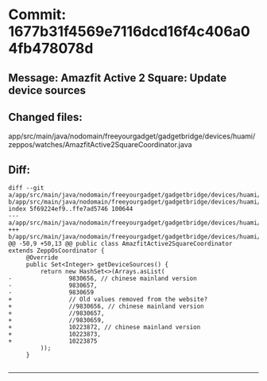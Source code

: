 # Commit: 1677b31f4569e7116dcd16f4c406a04fb478078d
## Message: Amazfit Active 2 Square: Update device sources
## Changed files:
app/src/main/java/nodomain/freeyourgadget/gadgetbridge/devices/huami/zeppos/watches/AmazfitActive2SquareCoordinator.java

## Diff:
```
diff --git a/app/src/main/java/nodomain/freeyourgadget/gadgetbridge/devices/huami/zeppos/watches/AmazfitActive2SquareCoordinator.java b/app/src/main/java/nodomain/freeyourgadget/gadgetbridge/devices/huami/zeppos/watches/AmazfitActive2SquareCoordinator.java
index 5f69224ef9..ffe7ad5746 100644
--- a/app/src/main/java/nodomain/freeyourgadget/gadgetbridge/devices/huami/zeppos/watches/AmazfitActive2SquareCoordinator.java
+++ b/app/src/main/java/nodomain/freeyourgadget/gadgetbridge/devices/huami/zeppos/watches/AmazfitActive2SquareCoordinator.java
@@ -50,9 +50,13 @@ public class AmazfitActive2SquareCoordinator extends ZeppOsCoordinator {
     @Override
     public Set<Integer> getDeviceSources() {
         return new HashSet<>(Arrays.asList(
-                9830656, // chinese mainland version
-                9830657,
-                9830659
+                // Old values removed from the website?
+                //9830656, // chinese mainland version
+                //9830657,
+                //9830659,
+                10223872, // chinese mainland version
+                10223873,
+                10223875
         ));
     }
 
```
-----------------------------------
